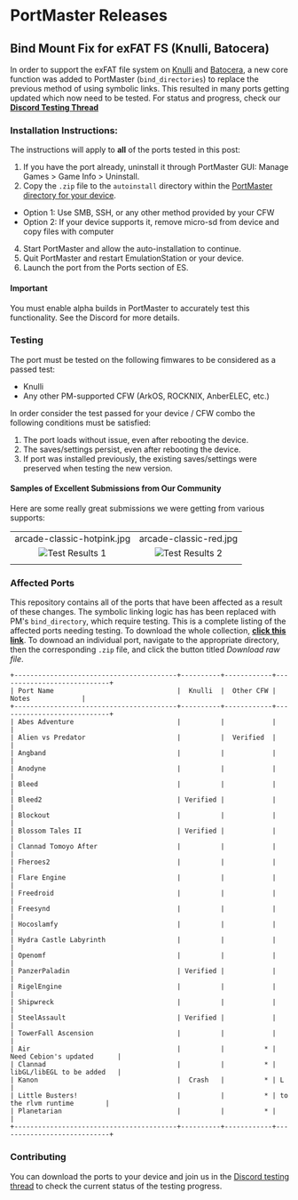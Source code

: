 # PortMaster Releases

## Bind Mount Fix for exFAT FS (Knulli, Batocera)

In order to support the exFAT file system on [Knulli](https://knulli.org/) and [Batocera](https://batocera.org/), a new core function was added to PortMaster (`bind_directories`) to replace the previous method of using symbolic links. This resulted in many ports getting updated which now need to be tested. For status and progress, check our [**Discord Testing Thread**](https://discord.com/channels/1122861252088172575/1315085237788868608)

### Installation Instructions:

The instructions will apply to **all** of the ports tested in this post:
1. If you have the port already, uninstall it through PortMaster GUI: Manage Games > Game Info > Uninstall. 
2. Copy the `.zip` file to the `autoinstall` directory within the [PortMaster directory for your device](https://portmaster.games/installation.html#via-zip).
  * Option 1: Use SMB, SSH, or any other method provided by your CFW
  * Option 2: If your device supports it, remove micro-sd from device and copy files with computer
4. Start PortMaster and allow the auto-installation to continue.
5. Quit PortMaster and restart EmulationStation or your device.
6. Launch the port from the Ports section of ES.

#### Important

You must enable alpha builds in PortMaster to accurately test this functionality. See the Discord for more details.

### Testing

The port must be tested on the following fimwares to be considered as a passed test:
- Knulli
- Any other PM-supported CFW (ArkOS, ROCKNIX, AnberELEC, etc.)

In order consider the test passed for your device / CFW combo the following conditions must be satisfied:

1. The port loads without issue, even after rebooting the device.
2. The saves/settings persist, even after rebooting the device.
3. If port was installed previously, the existing saves/settings were preserved when testing the new version.

#### Samples of Excellent Submissions from Our Community

Here are some really great submissions we were getting from various supports:

|                                       |                                       |                                 
|:-------------------------------------:|:-------------------------------------:|
| arcade-classic-hotpink.jpg            | arcade-classic-red.jpg                |
| ![Test Results 1](https://github.com/t0b10-r3tr0/PortMaster-Releases/blob/main/test-result-1.png?raw=true) | ![Test Results 2](https://github.com/t0b10-r3tr0/PortMaster-Releases/blob/main/test-result-2.png?raw=true)             |                                       |
|                                       |                                       |

### Affected Ports

This repository contains all of the ports that have been affected as a result of these changes. The symbolic linking logic has has been replaced with PM's `bind_directory`, which require testing. This is a complete listing of the affected ports needing testing. To download the whole collection, [**click this link**](https://github.com/t0b10-r3tr0/PortMaster-Releases/archive/refs/heads/main.zip). To downoad an individual port, navigate to the appropriate directory, then the corresponding `.zip` file, and click the button titled *Download raw file*.

```
+-----------------------------------------+----------+------------+----------------------------+
| Port Name                               |  Knulli  |  Other CFW |          Notes             |
+-----------------------------------------+----------+------------+----------------------------+
| Abes Adventure                          |          |            |                            |
| Alien vs Predator                       |          |  Verified  |                            |
| Angband                                 |          |            |                            |
| Anodyne                                 |          |            |                            |
| Bleed                                   |          |            |                            |
| Bleed2                                  | Verified |            |                            |
| Blockout                                |          |            |                            |
| Blossom Tales II                        | Verified |            |                            |
| Clannad Tomoyo After                    |          |            |                            |
| Fheroes2                                |          |            |                            |
| Flare Engine                            |          |            |                            |
| Freedroid                               |          |            |                            |
| Freesynd                                |          |            |                            |
| Hocoslamfy                              |          |            |                            |
| Hydra Castle Labyrinth                  |          |            |                            |
| Openomf                                 |          |            |                            |
| PanzerPaladin                           | Verified |            |                            |
| RigelEngine                             |          |            |                            |
| Shipwreck                               |          |            |                            |
| SteelAssault                            | Verified |            |                            |
| TowerFall Ascension                     |          |            |                            |
| Air                                     |          |          * | Need Cebion's updated      |
| Clannad                                 |          |          * | libGL/libEGL to be added   |
| Kanon                                   |  Crash   |          * | L                          |
| Little Busters!                         |          |          * | to the rlvm runtime        |
| Planetarian                             |          |          * |                            |
+-----------------------------------------+----------+------------+----------------------------+
```

### Contributing

You can download the ports to your device and join us in the [Discord testing thread](https://discord.com/channels/1122861252088172575/1315085237788868608) to check the current status of the testing progress. 
